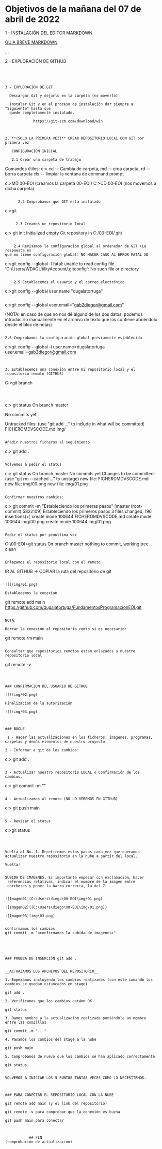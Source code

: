 # Objetivos de la mañana del 07 de abril de 2022

1 - INSTALACIÓN DEL EDITOR MARKDOWN

[GUIA BREVE MARKDOWN](http://fobos.inf.um.es/R/taller5j/30-markdown/guiabreve.pdf)



...


2 - EXPLORACIÓN DE GITHUB

```




3 - EXPLORACIÓN DE GIT

  Descargar Git y dejarlo en la carpeta (no moverlo).

  Instalar Git y en el proceso de instalación dar siempre a "Siguiente" hasta que
  quede completamente instalado.

​			  https://git-scm.com/download/win



2. **(SOLO LA PRIMERA VEZ)** CREAR REPOSITORIO LOCAL CON GIT por primera vez 

   CONFIGURACION INICIAL 

   2.1 Crear una carpeta de trabajo

```
Comandos útiles:
c:> cd -- Cambia de carpeta, md -- crea carpeta, rd -- borra carpeta
    cls -- limpiar la ventana de command prompt
    
c:>MD 00-EOI (creamos la carpeta 00-EOI)
C:>CD 00-EOI (nos movemos a dicha carpeta)
```

​      2.2 Comprobamos que GIT esta instalado 

```
c:>git
```

​     2.3 Creamos un repositorio local

```
c:> git init 
Initialized empty Git repository in C:/00-EOI/.git/
```

​    2.4 Revisamos la configuración global al ordenador de GIT (La respuesta es
que no tiene configuración global) NO HACER CASO AL ERROR FATAL XD

```
c:>git config --global -l
fatal: unable to read config file 'C:/Users/WDAGUtilityAccount/.gitconfig': No such file or directory
```

​    2.5 Establecemos el usuario y el correo electrónico

```
c:>git config --global user.name "dugalatortuga"
```

```
c:>git config --global user.email="gab2diegor@gmail.com" 

(NOTA: en caso de que no nos dé alguno de los dos datos, podemos introducirlo
manualmente en el archivo de texto que los contiene abriéndolo desde
el bloc de notas)
```

2.6 Comprobamos la configuración global previamente establecida

```
c:>git config --global -l
user.name=dugalatortuga
user.email=gab2diegor@gmail.com
```


3. Establecemos una conexión entre mi repositorio local y el repositorio remoto (GITHUB)

 ```
C:>git branch
<no muestra nada>
 ```



```
c:> git status
On branch master

No commits yet

Untracked files:
  (use "git add <file>..." to include in what will be committed)
        FICHEROMDVSCODE.md
        img/
```

Añadir nuestros ficheros al seguimiento

```
c:> git add .
```

Volvemos a pedir el status

```
c:> git status
On branch master
No commits yet
Changes to be committed:
  (use "git rm --cached <file>..." to unstage)
        new file:   FICHEROMDVSCODE.md
        new file:   img/00.png
        new file:   img/01.png
```

Confirmar nuestros cambios:

```
c:> git commit -m "Estableciendo los primeras pasos"
[master (root-commit) 5822109] Estableciendo los primeros pasos
 3 files changed, 196 insertions(+)
 create mode 100644 FICHEROMDVSCODE.md
 create mode 100644 img/00.png
 create mode 100644 img/01.png
```

Pedir el status por penultima vez

```
C:\00-EOI>git status
On branch master
nothing to commit, working tree clean
```

Enlazamos el repositorio local con el remoto

```
IR AL GITHUB -> COPIAR la ruta del repositorio de git
```

![](img/01.png)

Establecemos la conexion

```
git remote add main https://github.com/dugalatortuga/FundamentosProgramacionEOI.git
```

NOTA:

Borrar la conexión al repositorio remto si es necesario:

```
git remote rm main
```

Consultar que repositorios remotos estan enlazados a nuestro repositorio local

```
git remote -v
```



### CONFIRMACION DEL USUARIO DE GITHUB

![](img/02.png)

Finalización de la autorización

![](img/03.png)



### BUCLE

 1 - Hacer las actualizaciones en los ficheros, imagenes, programas, carpetas y demás elementos de nuestro proyecto.

2 - Informar a git de los cambios:

```
c:><caperta del proyecto> git add .
```

3 - Actualizar nuestro repositorio LOCAL o Confirmación de los cambios.

```
c:><caperta del proyecto> git commit -m "<TEXTO CON LA OBSERVACION DE LA CONFIRMACION>"
```

4 - Actualizamos al remoto (NO LO VEREMOS EN GITHUB)

```
c:><caperta del proyecto> git push main
```

5 - Revisar el status

```
c:><caperta del proyecto>git status
```



Vuelta al No. 1. Repetiremos estos pasos cada vez que queramos actualizar nuestro repositorio en la nube a partir del local.

Vuelta!


SUBIDA DE IMAGENES. Es importante empezar con exclamación, hacer
 referencias relativas, indicar el nombre de la imagen entre 
 corchetes y poner la barra correcta, la del 7.


![Imagen01](C:\Users\diego\00-EOI\img/01.png)

![Imagen02]((C:\Users\diego\00-EOI\img/01.png))

![Imagen03](img\03.png)


confirmamos los cambios
git commit -m "<confirmamos la subida de imagenes>"





### PRUEBA DE INSERCIÓN git add .


__ACTUAZAMOS LOS ARCHIVOS DEL REPOSITORIO__

1. Empezamos incluyendo los cambios realizados (con este comando los cambios se quedan estancados en stage)

git add .

2. Verificamos que los cambios estánn OK

git status

3. Damos nombre a la actualización realizada poniéndole un nombre entre las comilllas

git commit -m "..."

4. Pasamos los cambios del stage a la nube

git push main

5. Comprobamos de nuevo que los cambios se han aplicado correctamente

git status


VOLVEMOS A INICIAR LOS 5 PUNTOS TANTAS VECES COMO LO NECESITEMOS.



### PARA CONECTAR EL REPOSITORIO LOCAL CON LA NUBE

git remote add main (y el link del repositorio)

git remote -v para comprobar que la conexión es buena

git push main para conectar



           ## FIN
(comprobación de actualización)

